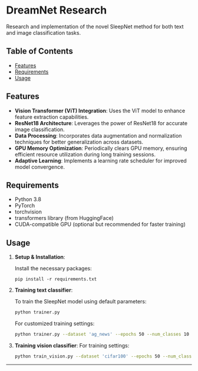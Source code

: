 
# DreamNet Research

Research and implementation of the novel SleepNet method for both text and image classification tasks.

## Table of Contents

- [Features](#features)
- [Requirements](#requirements)
- [Usage](#usage)

## Features

- **Vision Transformer (ViT) Integration**: Uses the ViT model to enhance feature extraction capabilities.
- **ResNet18 Architecture**: Leverages the power of ResNet18 for accurate image classification.
- **Data Processing**: Incorporates data augmentation and normalization techniques for better generalization across datasets.
- **GPU Memory Optimization**: Periodically clears GPU memory, ensuring efficient resource utilization during long training sessions.
- **Adaptive Learning**: Implements a learning rate scheduler for improved model convergence.

## Requirements

- Python 3.8
- PyTorch
- torchvision
- transformers library (from HuggingFace)
- CUDA-compatible GPU (optional but recommended for faster training)

## Usage

1. **Setup & Installation**:

   Install the necessary packages:
   ```
   pip install -r requirements.txt
   ```

2. **Training text classifier**:

   To train the SleepNet model using default parameters:
   ```bash
   python trainer.py
   ```

   For customized training settings:
   ```bash
   python trainer.py --dataset 'ag_news' --epochs 50 --num_classes 10
   ```

3. **Training vision classifier**:
   For training settings:
   ```bash
   python train_vision.py --dataset 'cifar100' --epochs 50 --num_classes 10
   ```

---
